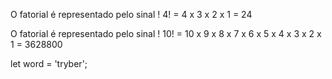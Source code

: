 O fatorial é representado pelo sinal !
4! = 4 x 3 x 2 x 1 = 24

O fatorial é representado pelo sinal !
10! = 10 x 9 x 8 x 7 x 6 x 5 x 4 x 3 x 2 x 1 = 3628800

let word = 'tryber';
